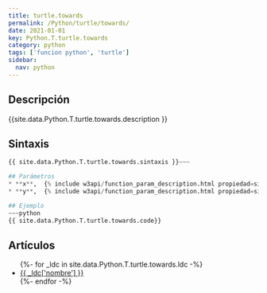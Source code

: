 ```yaml
---
title: turtle.towards
permalink: /Python/turtle/towards/
date: 2021-01-01
key: Python.T.turtle.towards
category: python
tags: ['funcion python', 'turtle']
sidebar: 
  nav: python
---
```


## Descripción
{{site.data.Python.T.turtle.towards.description }}

## Sintaxis
~~~python
{{ site.data.Python.T.turtle.towards.sintaxis }}~~~

## Parámetros
* **x**,  {% include w3api/function_param_description.html propiedad=site.data.Python.T.turtle.towards valor="x" %}
* **y**,  {% include w3api/function_param_description.html propiedad=site.data.Python.T.turtle.towards valor="y" %}

## Ejemplo
~~~python
{{ site.data.Python.T.turtle.towards.code}}
~~~

## Artículos
<ul>
{%- for _ldc in site.data.Python.T.turtle.towards.ldc -%}
   <li>
       <a href="{{_ldc['url'] }}">{{ _ldc['nombre'] }}</a>
   </li>
{%- endfor -%}
</ul>
